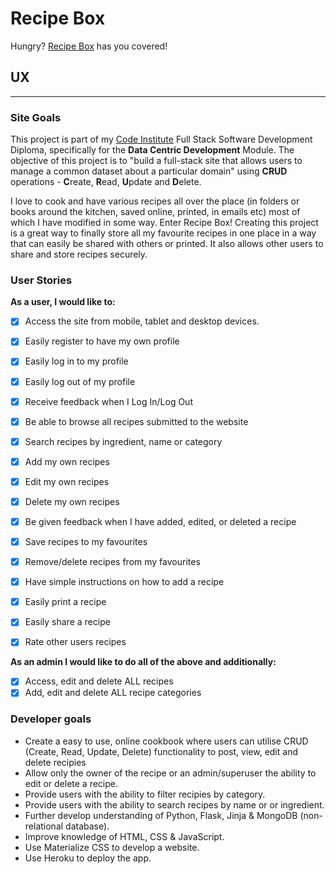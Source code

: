 # Recipe Box

Hungry? [Recipe Box]() has you covered! 

## **UX**
---

### Site Goals

This project is part of my [Code Institute](https://codeinstitute.net/) Full Stack Software Development Diploma, specifically for the **Data Centric Development** Module. The objective of this project is to "build a full-stack site that allows users to manage a common dataset about a particular domain" using **CRUD** operations - **C**reate, **R**ead, **U**pdate and **D**elete.

I love to cook and have various recipes all over the place (in folders or books around the kitchen, saved online, printed, in emails etc) most of which I have modified in some way. Enter Recipe Box! Creating this project is a great way to finally store all my favourite recipes in one place in a way that can easily be shared with others or printed. It also allows other users to share and store recipes securely.

### User Stories

**As a user, I would like to:**

- [x] Access the site from mobile, tablet and desktop devices.
- [x] Easily register to have my own profile
- [x] Easily log in to my profile
- [x] Easily log out of my profile
- [x] Receive feedback when I Log In/Log Out
- [x] Be able to browse all recipes submitted to the website
- [x] Search recipes by ingredient, name or category
- [x] Add my own recipes
- [x] Edit my own recipes
- [x] Delete my own recipes
- [x] Be given feedback when I have added, edited, or deleted a recipe

- [x] Save recipes to my favourites
- [x] Remove/delete recipes from my favourites
- [x] Have simple instructions on how to add a recipe
- [x] Easily print a recipe
- [x] Easily share a recipe
- [x] Rate other users recipes

**As an admin I would like to do all of the above and additionally:**

- [x] Access, edit and delete ALL recipes
- [x] Add, edit and delete ALL recipe categories

### Developer goals

* Create a easy to use, online cookbook where users can utilise CRUD (Create, Read, Update, Delete) functionality to  post, view, edit and delete recipies
* Allow only the owner of the recipe or an admin/superuser the ability to edit or delete a recipe.
* Provide users with the ability to filter recipies by category.
* Provide users with the ability to search recipes by name or or ingredient.
* Further develop understanding of Python, Flask, Jinja & MongoDB (non-relational database).
* Improve knowledge of HTML, CSS & JavaScript.
* Use Materialize CSS to develop a website.
* Use Heroku to deploy the app.